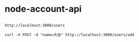 # node-account-api

## 
```shell
http://localhost:3000/users
```
```shell
curl -X POST -d "name=大谷" http://localhost:3000/users/add
```
